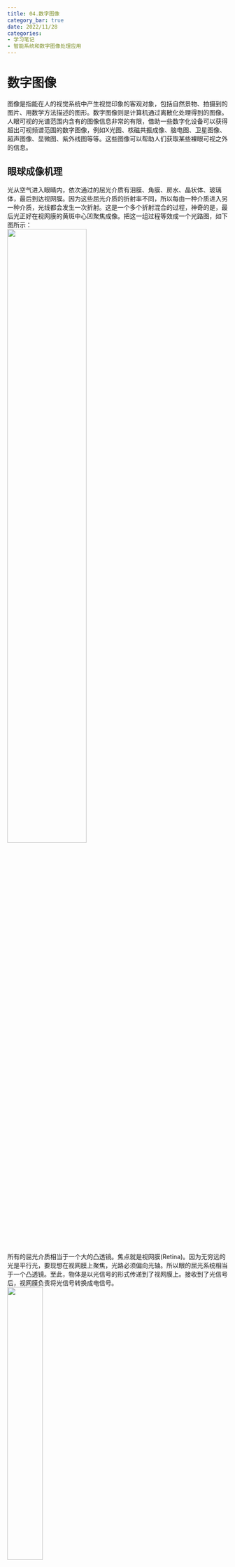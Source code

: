 ```yaml
---
title: 04.数字图像
category_bar: true
date: 2022/11/28
categories: 
- 学习笔记
- 智能系统和数字图像处理应用
---
```

# 数字图像
图像是指能在人的视觉系统中产生视觉印象的客观对象，包括自然景物、拍摄到的图片、用数学方法描述的图形。数字图像则是计算机通过离散化处理得到的图像。  
人眼可视的光谱范围内含有的图像信息非常的有限，借助一些数字化设备可以获得超出可视频谱范围的数字图像，例如X光图、核磁共振成像、脑电图、卫星图像、超声图像、显微图、紫外线图等等。这些图像可以帮助人们获取某些裸眼可视之外的信息。  
 
## 眼球成像机理
光从空气进入眼睛内，依次通过的屈光介质有泪膜、角膜、房水、晶状体、玻璃体，最后到达视网膜。因为这些屈光介质的折射率不同，所以每由一种介质进入另一种介质，光线都会发生一次折射。这是一个多个折射混合的过程，神奇的是，最后光正好在视网膜的黄斑中心凹聚焦成像。把这一组过程等效成一个光路图，如下图所示：  
<img src = https://cdn.jsdelivr.net/gh/l61012345/Pic/img/20221128133655.png width=60%>  
所有的屈光介质相当于一个大的凸透镜。焦点就是视网膜(Retina)。因为无穷远的光是平行光，要现想在视网膜上聚焦，光路必须偏向光轴。所以眼的屈光系统相当于一个凸透镜。至此，物体是以光信号的形式传递到了视网膜上。接收到了光信号后，视网膜负责将光信号转换成电信号。   
<img src = https://cdn.jsdelivr.net/gh/l61012345/Pic/img/20221128134500.png width=40%>  
视网膜上分布着两种细胞：对亮度敏感的视锥细胞(Cones)和对暗光敏感的视杆细胞(Rods)。这两种细胞在视网膜上的数量分布如图所示：  
<img src = https://cdn.jsdelivr.net/gh/l61012345/Pic/img/20221128134603.png width=50%>  

光打在视网膜上的视锥细胞和视杆细胞上时，通过视色素的漂白作用，关闭钠离子通道，导致细胞内外的电压的变化。转换成的电信号，通过视神经传递到视觉中枢。  


## 图像的数字化
像人眼一样，相机的镜头充当了屈光介质，而物体的像会投影在相机的CMOS传感器上，类比于人眼的视网膜。如同视网膜上的视锥细胞和视杆细胞一样，CMOS传感器将光学信息分为不同的单元，每个单元只处理一部分光学信息，这样的单元称为像素(pixel)。COMS拥有一个像素阵列(pixel array)，当外界光照射像素阵列时，CMOS上对应的像素单元发生光电效应，产生相应的电荷，从而将光信号转换为电信号。行像素单元内的图像信号通过各自所在列的信号总线传输到对应的模拟信号处理单元以及A/D转换器，转换成数字图像信号输出。   
<img src= https://cdn.jsdelivr.net/gh/l61012345/Pic/img/20221205112126.png width=30%> 

### 量化过程
和大部分信息的数字化一样，这一过程可以大致分为两步将光学信息转换为数字图像：采样(sampling)和量化(quantization)。  
其中最重要的是量化过程，量化需要完成对光学信息空间位置的量化（即对应信息的位置的量化）和对每一个像素单元中光学信息强度的量化（即对应信息的强度的量化）。  

#### 灰度值和RGB值
- 灰度图像  
对于黑白图像，或者又称为灰度图像(grey image)，光学信息的强度可以被一个值描述，这个值描述了一个像素区域内的信息有多黑/有多白，这个值称为灰度值(gray-scale value)。  
通常，在图像处理领域认为灰度值的范围为$[0,255]$，其中0表示纯白色 $\color{white}{▨}$，255表示纯黑色$\color{black}{▨}$，用8比特进行表示。  
**因此，每一张灰度图像都可以用一个矩阵表示，矩阵的每个位置上的元素表示对应空间上图像的像素点的灰度值。**  
下图展示了一张灰度图和它所对应的灰度值矩阵：  
<img src= https://cdn.jsdelivr.net/gh/l61012345/Pic/img/20221205160452.png width=70%>

- 彩色图像  
对于彩色图像，则是将图像拆分为由红绿蓝(Red$\color{red}{▨}$,Green$\color{green}{▨}$,Blue$\color{blue}{▨}$这三种光学三原色组成的三个图层，每个图层上的像素值依次表示对应颜色的深度，因此彩色图像中的每一个像素都可以由一个三维坐标$(R,G,B)$进行表示，**每个维度的值域均为$[0,255]$**，均使用**8比特**进行表示。例如：<font color=#66CCFF>▨</font>这种颜色在RGB空间中的坐标表示为：$(102,204,255)$，实际上是R=102<font color=#660000>▨</font>，G=204<font color=#00CC00>▨</font>，和B=255$\color{blue}{▨}$这三种颜色的叠加。  
**因此，每一张彩色图像都可以用三个矩阵表示，矩阵的每个位置上的元素表示对应空间上图像的像素点的R/G/B值。**  

- 视频  
视频是由一张一张的静态图快速播放形成的，一张静态图称为一帧(frame)，比如人眼分辨率的下限为每秒24帧，即视频一秒钟包含24张静态图，如此人眼才会将这些播放的静态图视为“动态的”。因此，每秒24帧的彩色视频中包含24张彩色图。  
因此每一个视频都可以转化为若干的矩阵时序序列。  


#### 量化过程涉及的术语
- 饱和(satuation)  
饱和是指量化过程中相似的模拟信号被量化为同一个数字而造成的细节丢失。  
<img src= https://cdn.jsdelivr.net/gh/l61012345/Pic/img/20221205105235.png width=40%>  

- 空间分辨率(spatial resolution)  
空间分辨率是指解析传感器区分紧密间隔物体的能力，**代表了使用多少个像素来表达一幅图像**。空间分辨率的大小表明了影像细节的可见程度。  
<img src= https://cdn.jsdelivr.net/gh/l61012345/Pic/img/20221205110009.png width=50%>  
下图展示了使用不同空间分辨率对同一个模拟图像进行量化后的结果。  
<img src= https://cdn.jsdelivr.net/gh/l61012345/Pic/img/20221205105612.png width=50%>  
可以发现，空间分辨率越高，其识别物体的能力越强，图像的细节越丰富。  

- 灰度分辨率(grey level resolution)  
灰度分辨率是灰度级中可分辨的最小变化，**代表了使用多少个比特来表示从纯白到纯黑的灰度范围**。通常，灰度级是2的整数次幂，常用的是8bit.  
下图展示了使用不同灰度分辨率对同一个模拟图像进行量化后的结果。  
<img src= https://cdn.jsdelivr.net/gh/l61012345/Pic/img/20221205110937.png width=50%>  
可以发现，灰度分辨率越高，其识别物体的能力越强，图像的明暗层次越丰富。  

## 基础图像处理
通过前文可知，**图像处理的本质是对图像所对应的矩阵进行相关的数学操作**。  
基础的图像处理有叠加、差分、反转、平移、旋转和缩放。  

### 叠加
叠加对应的矩阵操作就是将两个图片所对应的矩阵（以灰度图为例，下同）$I_1,I_2$进行相加:  
$$I_1+I_2$$
相加后的效果为“**亮的更亮、暗的更暗**”，图像对应的像素会比原来的像素值更高。  
将多张拍摄场景相同，但是随机噪点的数量和位置不同的照片通过叠加，可以得到比原来任何一张图片都噪点都要小很多的照片。  
叠加的原理被广泛应用在智能手机的低光拍摄中：在夜景或者暗光环境下，相机在按快门到成像的时候会用不同参数采集多张/多帧照片或者影像，在不同的帧数下找到不同的带有噪点性质的像素点，通过加权合成后得到一张较为干净、纯净的夜景或者暗光照片。由相机中的智能系统将有噪点的地方用没有噪点的帧数替换位置，经过反复加权、替换，就得到一张清晰的照片。  
<img src= https://cdn.jsdelivr.net/gh/l61012345/Pic/img/20221205164540.png width=50%>  

### 差分
图像差分，就是把两幅图像的对应像素值相减，以削弱图像的相似部分，突出显示图像的变化部分。  
$$I_1-I_2$$
差分可以用于异常检测中：使用一张正常状态的图片与需要进行异常检测的图片进行差分，可以发现被检测图片中与标准图片不一致的地方。  
<img src= https://cdn.jsdelivr.net/gh/l61012345/Pic/img/20221205165318.png width=50%>  

### 反转
对图像反转对应的是量化级的最高值减去图像当前对应的像素值，对于8bit灰度图，反转表示为一个全为255的矩阵减去图像对应的矩阵：  
$$[255]-I_1$$
<img src= https://cdn.jsdelivr.net/gh/l61012345/Pic/img/20221205165619.png width=30%>  

### 平移、旋转和缩放
图像的平移、旋转和缩放则是将原图像与一个对应的矩阵相乘，如下图所示：  
<img src= https://cdn.jsdelivr.net/gh/l61012345/Pic/img/20221205165805.png width=50%>  

需要注意的是，对于图像的旋转操作会由于图像空间量化误差而造成信息上的损失，如下图所示，某个图像经过旋转后出现了信息丢失，这是因为在空间量化中只认为图形在每个像素中占比超过50%的部分才会有对应的像素值：  
<img src= https://cdn.jsdelivr.net/gh/l61012345/Pic/img/20221205170715.png width=50%>  
<img src= https://cdn.jsdelivr.net/gh/l61012345/Pic/img/20221205170917.png width=50%>  